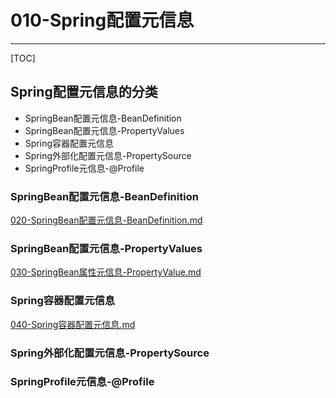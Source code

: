 # 010-Spring配置元信息

---

[TOC]

## Spring配置元信息的分类

- SpringBean配置元信息-BeanDefinition
- SpringBean配置元信息-PropertyValues
- Spring容器配置元信息
- Spring外部化配置元信息-PropertySource
- SpringProfile元信息-@Profile

### SpringBean配置元信息-BeanDefinition

 [020-SpringBean配置元信息-BeanDefinition.md](020-SpringBean配置元信息-BeanDefinition.md) 

### SpringBean配置元信息-PropertyValues

 [030-SpringBean属性元信息-PropertyValue.md](030-SpringBean属性元信息-PropertyValue.md) 

### Spring容器配置元信息

 [040-Spring容器配置元信息.md](040-Spring容器配置元信息.md) 

### Spring外部化配置元信息-PropertySource

### SpringProfile元信息-@Profile



